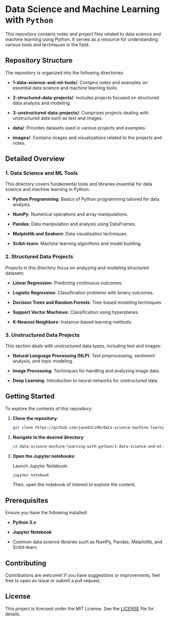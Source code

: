 # Data Science and Machine Learning with `Python`

This repository contains notes and project files related to data science and machine learning using Python. It serves as a resource for understanding various tools and techniques in the field.

## Repository Structure

The repository is organized into the following directories:

- **1-data-science-and-ml-tools/**: Contains notes and examples on essential data science and machine learning tools.

- **2-structured-data-projects/**: Includes projects focused on structured data analysis and modeling.

- **3-unstructured-data-projects/**: Comprises projects dealing with unstructured data such as text and images.

- **data/**: Provides datasets used in various projects and examples.

- **images/**: Contains images and visualizations related to the projects and notes.

## Detailed Overview

### 1. Data Science and ML Tools

This directory covers fundamental tools and libraries essential for data science and machine learning in Python:

- **Python Programming**: Basics of Python programming tailored for data analysis.

- **NumPy**: Numerical operations and array manipulations.

- **Pandas**: Data manipulation and analysis using DataFrames.

- **Matplotlib and Seaborn**: Data visualization techniques.

- **Scikit-learn**: Machine learning algorithms and model building.

### 2. Structured Data Projects

Projects in this directory focus on analyzing and modeling structured datasets:

- **Linear Regression**: Predicting continuous outcomes.

- **Logistic Regression**: Classification problems with binary outcomes.

- **Decision Trees and Random Forests**: Tree-based modeling techniques.

- **Support Vector Machines**: Classification using hyperplanes.

- **K-Nearest Neighbors**: Instance-based learning methods.

### 3. Unstructured Data Projects

This section deals with unstructured data types, including text and images:

- **Natural Language Processing (NLP)**: Text preprocessing, sentiment analysis, and topic modeling.

- **Image Processing**: Techniques for handling and analyzing image data.

- **Deep Learning**: Introduction to neural networks for unstructured data.

## Getting Started

To explore the contents of this repository:

1. **Clone the repository**:

   ```bash
   git clone https://github.com/javedali99/data-science-machine-learning-with-python.git
   ```

2. **Navigate to the desired directory**:

   ```bash
   cd data-science-machine-learning-with-python/1-data-science-and-ml-tools
   ```

3. **Open the Jupyter notebooks**:

   Launch Jupyter Notebook:

   ```bash
   jupyter notebook
   ```

   Then, open the notebook of interest to explore the content.

## Prerequisites

Ensure you have the following installed:

- **Python 3.x**

- **Jupyter Notebook**

- Common data science libraries such as NumPy, Pandas, Matplotlib, and Scikit-learn.

## Contributing

Contributions are welcome! If you have suggestions or improvements, feel free to open an issue or submit a pull request.

## License

This project is licensed under the MIT License. See the [LICENSE](LICENSE) file for details.

